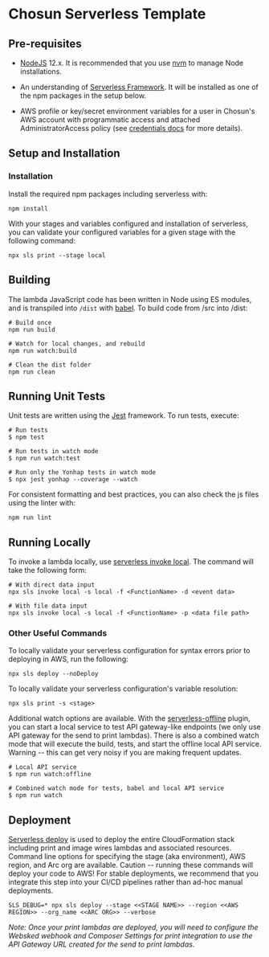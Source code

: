 # Chosun Serverless Template

## Pre-requisites

* [NodeJS](https://nodejs.org/en/) 12.x. It is recommended that you use [nvm](https://github.com/nvm-sh/nvm) to manage Node installations.

* An understanding of [Serverless Framework](https://www.serverless.com/framework/docs/providers/aws/guide/intro/). It will be installed as one of the npm packages in the setup below.

* AWS profile or key/secret environment variables for a user in Chosun's AWS account with programmatic access and attached AdministratorAccess policy (see [credentials docs](https://serverless.com/framework/docs/providers/aws/guide/credentials/) for more details).


## Setup and Installation

### Installation
Install the required npm packages including serverless with:
```
npm install
```
With your stages and variables configured and installation of serverless, you can validate your configured variables for a given stage with the following command:
```
npx sls print --stage local
```


## Building

The lambda JavaScript code has been written in Node using ES modules, and is transpiled into `/dist` with [babel](https://babeljs.io/). To build code from /src into /dist:

```
# Build once
npm run build

# Watch for local changes, and rebuild
npm run watch:build

# Clean the dist folder
npm run clean
```

## Running Unit Tests

Unit tests are written using the [Jest](https://jestjs.io/) framework. To run tests, execute:

```
# Run tests
$ npm test

# Run tests in watch mode
$ npm run watch:test

# Run only the Yonhap tests in watch mode
$ npx jest yonhap --coverage --watch
```

For consistent formatting and best practices, you can also check the js files using the linter with:

```
npm run lint
```


## Running Locally

To invoke a lambda locally, use [serverless invoke local](https://serverless.com/framework/docs/providers/aws/cli-reference/invoke-local/). The command will take the following form:

```
# With direct data input 
npx sls invoke local -s local -f <FunctionName> -d <event data>

# With file data input
npx sls invoke local -s local -f <FunctionName> -p <data file path>
```

### Other Useful Commands

To locally validate your serverless configuration for syntax errors prior to deploying in AWS, run the following:

```
npx sls deploy --noDeploy
```

To locally validate your serverless configuration's variable resolution:

```
npx sls print -s <stage>
```

Additional watch options are available. With the [serverless-offline](https://www.serverless.com/plugins/serverless-offline) plugin, you can start a local service to test API gateway-like endpoints (we only use API gateway for the send to print lambdas). There is also a combined watch mode that will execute the build, tests, and start the offline local API service. Warning -- this can get very noisy if you are making frequent updates.

```
# Local API service
$ npm run watch:offline

# Combined watch mode for tests, babel and local API service
$ npm run watch
```

## Deployment

[Serverless deploy](https://www.serverless.com/framework/docs/providers/aws/guide/deploying/) is used to deploy the entire CloudFormation stack including print and image wires lambdas and associated resources. Command line options for specifying the stage (aka environment), AWS region, and Arc org are available. Caution -- running these commands will deploy your code to AWS! For stable deployments, we recommend that you integrate this step into your CI/CD pipelines rather than ad-hoc manual deployments. 

```
SLS_DEBUG=* npx sls deploy --stage <<STAGE NAME>> --region <<AWS REGION>> --org_name <<ARC ORG>> --verbose
```

_Note: Once your print lambdas are deployed, you will need to configure the Websked webhook and Composer Settings for print integration to use the API Gateway URL created for the send to print lambdas._